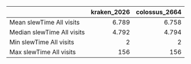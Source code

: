 |                            |   kraken_2026 |   colossus_2664 |
|:---------------------------|--------------:|----------------:|
| Mean slewTime All visits   |         6.789 |           6.758 |
| Median slewTime All visits |         4.792 |           4.794 |
| Min slewTime All visits    |         2     |           2     |
| Max slewTime All visits    |       156     |         156     |
